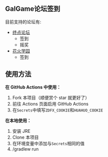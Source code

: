 ## GalGame论坛签到
目前支持的论坛有:
* [终点论坛](https://bbs.zdfx.net/)
    * 签到
    * 摇奖
* [花火学园](https://www.sayhuahuo.com/forum.php/)
    * 签到

## 使用方法

**在 GitHub Actions 中使用：**

1. Fork 本项目（顺便赏个 star 就更好了）
2. 前往 Actions 页面启用 GitHub Actions
3. 在`Secrets`中填写`ZDFX_COOKIE`和`HUAHUO_COOKIE`


**在本地使用：**

1. 安装 JRE
2. Clone 本项目
3. 在环境变量中添加与`Secrets`相同的值
4. /gradlew run
